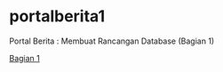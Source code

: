 # portalberita1
Portal Berita : Membuat Rancangan Database (Bagian 1)

<a target="_blank" href="https://cakrawaladigital.com/home/news/29-portal-berita-membuat-rancangan-database-bagian-1">Bagian 1</a>
